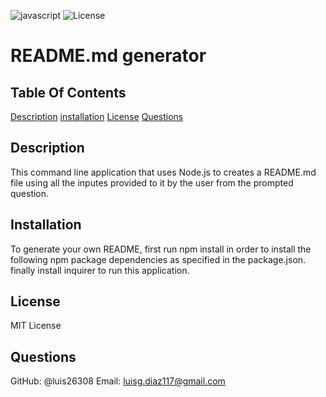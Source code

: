
  ![javascript](https://img.shields.io/badge/javascript-100%25-blue)
  ![License](https://shields.io/category/license)

  # README.md generator

  ## Table Of Contents
   [Description](#Description)   [installation](#installation)   [License](#License)   [Questions](#Questions)

  ## Description
  This command line application that uses Node.js to creates a README.md file using all the inputes provided to it by the user from the prompted question.

  ## Installation
  To generate your own README, first run npm install in order to install the following npm package dependencies as specified in the package.json. finally install inquirer to run this application.

  ## License
  MIT License

  ## Questions

  GitHub: @luis26308  Email: luisg.diaz117@gmail.com

